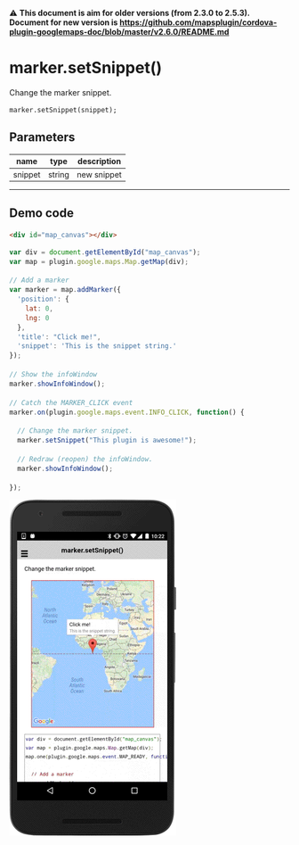 :warning: **This document is aim for older versions (from 2.3.0 to 2.5.3).
Document for new version is https://github.com/mapsplugin/cordova-plugin-googlemaps-doc/blob/master/v2.6.0/README.md**

# marker.setSnippet()

Change the marker snippet.

```
marker.setSnippet(snippet);
```

## Parameters

name           | type     | description
---------------|----------|---------------------------------------
snippet        | string   | new snippet
------------------------------------------------------------------

## Demo code

```html
<div id="map_canvas"></div>
```

```js
var div = document.getElementById("map_canvas");
var map = plugin.google.maps.Map.getMap(div);

// Add a marker
var marker = map.addMarker({
  'position': {
    lat: 0,
    lng: 0
  },
  'title': "Click me!",
  'snippet': 'This is the snippet string.'
});

// Show the infoWindow
marker.showInfoWindow();

// Catch the MARKER_CLICK event
marker.on(plugin.google.maps.event.INFO_CLICK, function() {

  // Change the marker snippet.
  marker.setSnippet("This plugin is awesome!");

  // Redraw (reopen) the infoWindow.
  marker.showInfoWindow();

});
```

![](image.gif)
